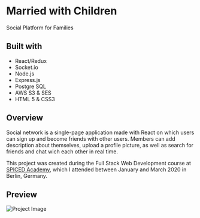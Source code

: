 # Married with Children

Social Platform for Families

## Built with

 * React/Redux
 * Socket.io
 * Node.js
 * Express.js
 * Postgre SQL
 * AWS S3 & SES
 * HTML 5 & CSS3


## Overview

Social network is a single-page application made with React on which users can sign up and become friends with other users. Members can add description about themselves, upload a profile picture, as well as search for friends and chat wich each other in real time.

This project was created during the Full Stack Web Development course at <a href="http://www.spiced-academy.com/">SPICED Academy</a>, which I 
attended between January and March 2020 in Berlin, Germany. 

 ## Preview

![Project Image](https://github.com/Chris-Z-85/connect-four/blob/master/married_with_children/marriedwithchildren.gif?raw=true)